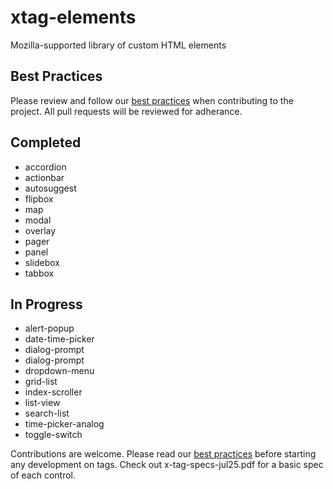 # xtag-elements

Mozilla-supported library of custom HTML elements

## Best Practices
Please review and follow our [best practices](xtag-elements/blob/master/best-practices.md) when contributing to the project. All pull requests will be reviewed for adherance.

## Completed
* accordion
* actionbar
* autosuggest
* flipbox
* map
* modal
* overlay
* pager
* panel
* slidebox
* tabbox


## In Progress
* alert-popup
* date-time-picker
* dialog-prompt
* dialog-prompt
* dropdown-menu
* grid-list
* index-scroller
* list-view
* search-list
* time-picker-analog
* toggle-switch


Contributions are welcome.  Please read our [best practices](xtag-elements/blob/master/best-practices.md) before starting any development on tags. 
Check out x-tag-specs-jul25.pdf for a basic spec of each control.
